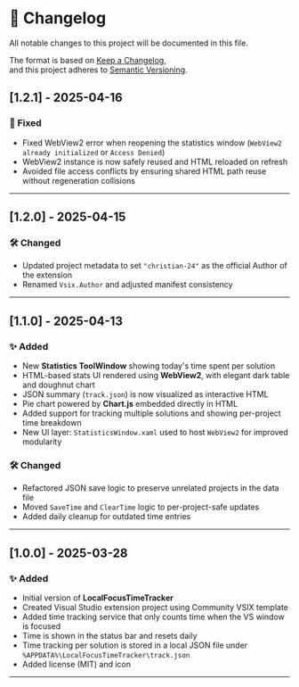 ﻿# 📘 Changelog

All notable changes to this project will be documented in this file.

The format is based on [Keep a Changelog](https://keepachangelog.com/en/1.0.0/),  
and this project adheres to [Semantic Versioning](https://semver.org/spec/v2.0.0.html).


## [1.2.1] - 2025-04-16

### 🐛 Fixed
- Fixed WebView2 error when reopening the statistics window (`WebView2 already initialized` or `Access Denied`)
- WebView2 instance is now safely reused and HTML reloaded on refresh
- Avoided file access conflicts by ensuring shared HTML path reuse without regeneration collisions

---

## [1.2.0] - 2025-04-15

### 🛠️ Changed
- Updated project metadata to set `"christian-24"` as the official Author of the extension
- Renamed `Vsix.Author` and adjusted manifest consistency

---

## [1.1.0] - 2025-04-13

### ✨ Added
- New **Statistics ToolWindow** showing today's time spent per solution
- HTML-based stats UI rendered using **WebView2**, with elegant dark table and doughnut chart
- JSON summary (`track.json`) is now visualized as interactive HTML
- Pie chart powered by **Chart.js** embedded directly in HTML
- Added support for tracking multiple solutions and showing per-project time breakdown
- New UI layer: `StatisticsWindow.xaml` used to host `WebView2` for improved modularity

### 🛠️ Changed
- Refactored JSON save logic to preserve unrelated projects in the data file
- Moved `SaveTime` and `ClearTime` logic to per-project-safe updates
- Added daily cleanup for outdated time entries

---

## [1.0.0] - 2025-03-28

### ✨ Added
- Initial version of **LocalFocusTimeTracker**
- Created Visual Studio extension project using Community VSIX template
- Added time tracking service that only counts time when the VS window is focused
- Time is shown in the status bar and resets daily
- Time tracking per solution is stored in a local JSON file under `%APPDATA%\LocalFocusTimeTracker\track.json`
- Added license (MIT) and icon

---

